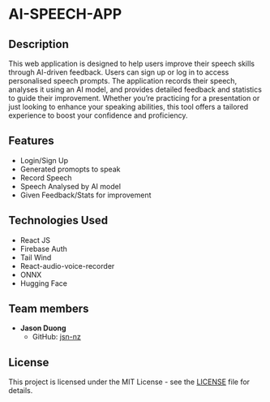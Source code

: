 # AI-SPEECH-APP

## Description
This web application is designed to help users improve their speech skills through AI-driven feedback. Users can sign up or log in to access personalised speech prompts. The application records their speech, analyses it using an AI model, and provides detailed feedback and statistics to guide their improvement. Whether you’re practicing for a presentation or just looking to enhance your speaking abilities, this tool offers a tailored experience to boost your confidence and proficiency.

## Features
- Login/Sign Up
- Generated promopts to speak
- Record Speech
- Speech Analysed by AI model
- Given Feedback/Stats for improvement

## Technologies Used
- React JS
- Firebase Auth
- Tail Wind
- React-audio-voice-recorder
- ONNX
- Hugging Face

## Team members
- **Jason Duong**
  - GitHub: [jsn-nz](https://github.com/jsn-nz)


## License
This project is licensed under the MIT License - see the [LICENSE](LICENSE) file for details.

